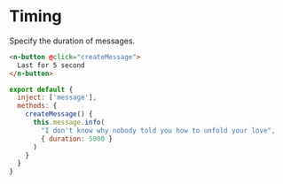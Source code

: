 # Timing
Specify the duration of messages.
```html
<n-button @click="createMessage">
  Last for 5 second
</n-button>
```

```js
export default {
  inject: ['message'],
  methods: {
    createMessage() {
      this.message.info(
        "I don't know why nobody told you how to unfold your love",
        { duration: 5000 }
      )
    }
  }
}
```